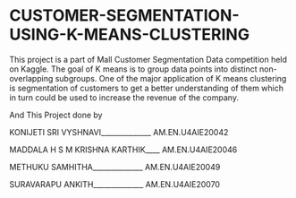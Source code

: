 # CUSTOMER-SEGMENTATION-USING-K-MEANS-CLUSTERING
This project is a part of Mall Customer Segmentation Data competition held on Kaggle. The goal of K means is to group data points into distinct non-overlapping subgroups. One of the major application of K means clustering is segmentation of customers to get a better understanding of them which in turn could be used to increase the revenue of the company.

And This Project done by

KONIJETI SRI VYSHNAVI______________              AM.EN.U4AIE20042

MADDALA H S M KRISHNA KARTHIK____   AM.EN.U4AIE20046

METHUKU SAMHITHA______________                 AM.EN.U4AIE20049

SURAVARAPU ANKITH______________          AM.EN.U4AIE20070
